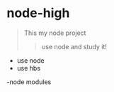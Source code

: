 # node-high
> This my node project
>> use node and study it!

- use node
- use hbs

-node modules



